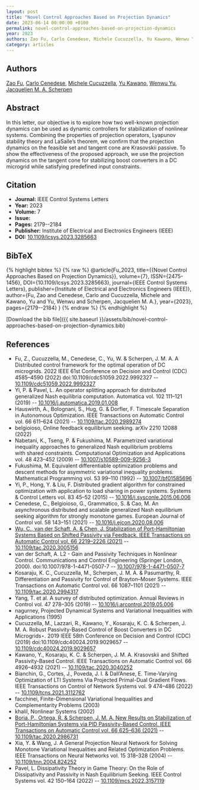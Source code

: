 ```yaml
---
layout: post
title: "Novel Control Approaches Based on Projection Dynamics"
date: 2023-06-14 00:00:00 +0100
permalink: novel-control-approaches-based-on-projection-dynamics
year: 2023
authors: Zao Fu, Carlo Cenedese, Michele Cucuzzella, Yu Kawano, Wenwu Yu, Jacquelien M. A. Scherpen
category: articles
---
```

 
## Authors
[Zao Fu](authors/zao-fu), [Carlo Cenedese](authors/carlo-cenedese), [Michele Cucuzzella](authors/michele-cucuzzella), [Yu Kawano](authors/yu-kawano), [Wenwu Yu](authors/wenwu-yu), [Jacquelien M. A. Scherpen](authors/jacquelien-m-a-scherpen)
 
## Abstract
In this letter, our objective is to explore how two well-known projection dynamics can be used as dynamic controllers for stabilization of nonlinear systems. Combining the properties of projection operators, Lyapunov stability theory and LaSalle’s theorem, we confirm that the projection dynamics on the feasible set and tangent cone are Krasovskii passive. To show the effectiveness of the proposed approach, we use the projection dynamics on the tangent cone for stabilizing boost converters in a DC microgrid while satisfying predefined input constraints.
 
## Citation
- **Journal:** IEEE Control Systems Letters
- **Year:** 2023
- **Volume:** 7
- **Issue:** 
- **Pages:** 2179--2184
- **Publisher:** Institute of Electrical and Electronics Engineers (IEEE)
- **DOI:** [10.1109/lcsys.2023.3285663](https://doi.org/10.1109/lcsys.2023.3285663)
 
## BibTeX
{% highlight bibtex %}
{% raw %}
@article{Fu_2023,
  title={{Novel Control Approaches Based on Projection Dynamics}},
  volume={7},
  ISSN={2475-1456},
  DOI={10.1109/lcsys.2023.3285663},
  journal={IEEE Control Systems Letters},
  publisher={Institute of Electrical and Electronics Engineers (IEEE)},
  author={Fu, Zao and Cenedese, Carlo and Cucuzzella, Michele and Kawano, Yu and Yu, Wenwu and Scherpen, Jacquelien M. A.},
  year={2023},
  pages={2179--2184}
}
{% endraw %}
{% endhighlight %}
 
[Download the bib file]({{ site.baseurl }}/assets/bib/novel-control-approaches-based-on-projection-dynamics.bib)
 
## References
- Fu, Z., Cucuzzella, M., Cenedese, C., Yu, W. & Scherpen, J. M. A. A Distributed control framework for the optimal operation of DC microgrids. 2022 IEEE 61st Conference on Decision and Control (CDC) 4585–4590 (2022) doi:10.1109/cdc51059.2022.9992327 -- [10.1109/cdc51059.2022.9992327](https://doi.org/10.1109/cdc51059.2022.9992327)
- Yi, P. & Pavel, L. An operator splitting approach for distributed generalized Nash equilibria computation. Automatica vol. 102 111–121 (2019) -- [10.1016/j.automatica.2019.01.008](https://doi.org/10.1016/j.automatica.2019.01.008)
- Hauswirth, A., Bolognani, S., Hug, G. & Dorfler, F. Timescale Separation in Autonomous Optimization. IEEE Transactions on Automatic Control vol. 66 611–624 (2021) -- [10.1109/tac.2020.2989274](https://doi.org/10.1109/tac.2020.2989274)
- belgioioso, Online feedback equilibrium seeking. arXiv 2210 12088 (2022)
- Nabetani, K., Tseng, P. & Fukushima, M. Parametrized variational inequality approaches to generalized Nash equilibrium problems with shared constraints. Computational Optimization and Applications vol. 48 423–452 (2009) -- [10.1007/s10589-009-9256-3](https://doi.org/10.1007/s10589-009-9256-3)
- Fukushima, M. Equivalent differentiable optimization problems and descent methods for asymmetric variational inequality problems. Mathematical Programming vol. 53 99–110 (1992) -- [10.1007/bf01585696](https://doi.org/10.1007/bf01585696)
- Yi, P., Hong, Y. & Liu, F. Distributed gradient algorithm for constrained optimization with application to load sharing in power systems. Systems &amp; Control Letters vol. 83 45–52 (2015) -- [10.1016/j.sysconle.2015.06.006](https://doi.org/10.1016/j.sysconle.2015.06.006)
- Cenedese, C., Belgioioso, G., Grammatico, S. & Cao, M. An asynchronous distributed and scalable generalized Nash equilibrium seeking algorithm for strongly monotone games. European Journal of Control vol. 58 143–151 (2021) -- [10.1016/j.ejcon.2020.08.006](https://doi.org/10.1016/j.ejcon.2020.08.006)
- [Wu, C., van der Schaft, A. & Chen, J. Stabilization of Port-Hamiltonian Systems Based on Shifted Passivity via Feedback. IEEE Transactions on Automatic Control vol. 66 2219–2226 (2021)](stabilization-of-port-hamiltonian-systems-based-on-shifted-passivity-via-feedback) -- [10.1109/tac.2020.3005156](https://doi.org/10.1109/tac.2020.3005156)
- van der Schaft, A. L2 - Gain and Passivity Techniques in Nonlinear Control. Communications and Control Engineering (Springer London, 2000). doi:10.1007/978-1-4471-0507-7 -- [10.1007/978-1-4471-0507-7](https://doi.org/10.1007/978-1-4471-0507-7)
- Kosaraju, K. C., Cucuzzella, M., Scherpen, J. M. A. & Pasumarthy, R. Differentiation and Passivity for Control of Brayton–Moser Systems. IEEE Transactions on Automatic Control vol. 66 1087–1101 (2021) -- [10.1109/tac.2020.2994317](https://doi.org/10.1109/tac.2020.2994317)
- Yang, T. et al. A survey of distributed optimization. Annual Reviews in Control vol. 47 278–305 (2019) -- [10.1016/j.arcontrol.2019.05.006](https://doi.org/10.1016/j.arcontrol.2019.05.006)
- nagurney, Projected Dynamical Systems and Variational Inequalities with Applications (1995)
- Cucuzzella, M., Lazzari, R., Kawano, Y., Kosaraju, K. C. & Scherpen, J. M. A. Robust Passivity-Based Control of Boost Converters in DC Microgrids⋆. 2019 IEEE 58th Conference on Decision and Control (CDC) (2019) doi:10.1109/cdc40024.2019.9029657 -- [10.1109/cdc40024.2019.9029657](https://doi.org/10.1109/cdc40024.2019.9029657)
- Kawano, Y., Kosaraju, K. C. & Scherpen, J. M. A. Krasovskii and Shifted Passivity-Based Control. IEEE Transactions on Automatic Control vol. 66 4926–4932 (2021) -- [10.1109/tac.2020.3040252](https://doi.org/10.1109/tac.2020.3040252)
- Bianchin, G., Cortes, J., Poveda, J. I. & Dall’Anese, E. Time-Varying Optimization of LTI Systems Via Projected Primal-Dual Gradient Flows. IEEE Transactions on Control of Network Systems vol. 9 474–486 (2022) -- [10.1109/tcns.2021.3112762](https://doi.org/10.1109/tcns.2021.3112762)
- facchinei, Finite-Dimensional Variational Inequalities and Complementarity Problems (2003)
- khalil, Nonlinear Systems (2002)
- [Borja, P., Ortega, R. & Scherpen, J. M. A. New Results on Stabilization of Port-Hamiltonian Systems via PID Passivity-Based Control. IEEE Transactions on Automatic Control vol. 66 625–636 (2021)](new-results-on-stabilization-of-port-hamiltonian-systems-via-pid-passivity-based-control) -- [10.1109/tac.2020.2986731](https://doi.org/10.1109/tac.2020.2986731)
- Xia, Y. & Wang, J. A General Projection Neural Network for Solving Monotone Variational Inequalities and Related Optimization Problems. IEEE Transactions on Neural Networks vol. 15 318–328 (2004) -- [10.1109/tnn.2004.824252](https://doi.org/10.1109/tnn.2004.824252)
- Pavel, L. Dissipativity Theory in Game Theory: On the Role of Dissipativity and Passivity in Nash Equilibrium Seeking. IEEE Control Systems vol. 42 150–164 (2022) -- [10.1109/mcs.2022.3157119](https://doi.org/10.1109/mcs.2022.3157119)

